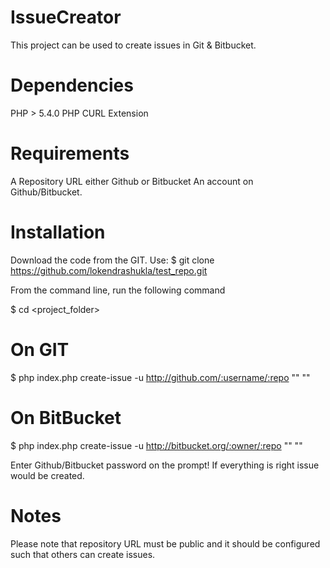 IssueCreator
============

This project can be used to create issues in Git & Bitbucket.

Dependencies
============

PHP > 5.4.0
PHP CURL Extension

Requirements
============
A Repository URL either Github or Bitbucket
An account on Github/Bitbucket.

Installation
============

Download the code from the GIT. Use:
$ git clone https://github.com/lokendrashukla/test_repo.git <destination folder>

From the command line, run the following command

$ cd <project_folder>

On GIT
======
$ php index.php create-issue -u <git-username> http://github.com/:username/:repo "<issue-title>" "<issue-description>"

On BitBucket
============
$ php index.php create-issue -u <bitbucket-username> http://bitbucket.org/:owner/:repo "<issue-title>" "<issue-description>"

Enter Github/Bitbucket password on the prompt! If everything is right issue would be created.

Notes
=====
Please note that repository URL must be public and it should be configured such that others can create issues.

